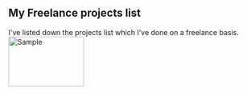 ## My Freelance projects list
I've listed down the projects list which I've done on a freelance basis.
<img src="https://github.com/ajaymy/freelance-projects/samples.svg" alt="Sample"	title="A Sample Pic" width="150" height="100" />
